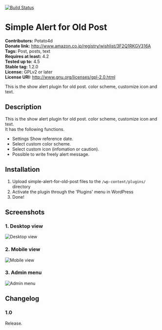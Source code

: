 [![Build Status](https://travis-ci.org/potato4d/simple-alert-for-old-post.svg?branch=master)](https://travis-ci.org/potato4d/simple-alert-for-old-post)

# Simple Alert for Old Post #
**Contributors:** Potato4d  
**Donate link:** http://www.amazon.co.jp/registry/wishlist/3F2Q1RKGV316A  
**Tags:** Post, posts, text  
**Requires at least:** 4.2  
**Tested up to:** 4.5  
**Stable tag:** 1.2.0  
**License:** GPLv2 or later  
**License URI:** http://www.gnu.org/licenses/gpl-2.0.html  

This is the show alert plugin for old post. color scheme, customize icon and text.

## Description ##

This is the show alert plugin for old post. color scheme, customize icon and text.  
It has the following functions.

*	Settings Show reference date.
*	Select custom color scheme.
*	Select custom icon (infomation or caution).
*	Possible to write freely alert message.

## Installation ##

1. Upload simple-alert-for-old-post files to the `/wp-content/plugins/` directory
2. Activate the plugin through the 'Plugins' menu in WordPress
3. Done!

## Screenshots ##

### 1. Desktop view ###
![Desktop view](http://s.wordpress.org/extend/plugins/simple-alert-for-old-post/screenshot-1.png)

### 2. Mobile view ###
![Mobile view](http://s.wordpress.org/extend/plugins/simple-alert-for-old-post/screenshot-2.png)

### 3. Admin menu ###
![Admin menu](http://s.wordpress.org/extend/plugins/simple-alert-for-old-post/screenshot-3.png)


## Changelog ##

### 1.0 ###
Release.
